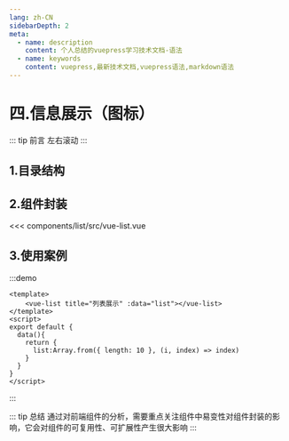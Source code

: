 ```yaml
---
lang: zh-CN
sidebarDepth: 2
meta:
  - name: description
    content: 个人总结的vuepress学习技术文档-语法
  - name: keywords
    content: vuepress,最新技术文档,vuepress语法,markdown语法
---
```


# 四.信息展示（图标）

::: tip 前言
左右滚动
:::

## 1.目录结构

## 2.组件封装

<<< components/list/src/vue-list.vue

## 3.使用案例

:::demo

```vue
<template>
    <vue-list title="列表展示" :data="list"></vue-list>
</template>
<script>
export default {
  data(){
    return {
      list:Array.from({ length: 10 }, (i, index) => index)
    }
  }
}
</script>
```

:::

::: tip 总结
通过对前端组件的分析，需要重点关注组件中易变性对组件封装的影响，它会对组件的可复用性、可扩展性产生很大影响
:::
